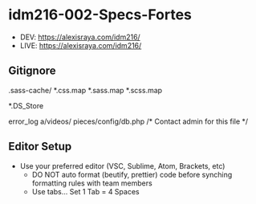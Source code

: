 # idm216-002-Specs-Fortes

- DEV: https://alexisraya.com/idm216/
- LIVE: https://alexisraya.com/idm216/

## Gitignore

.sass-cache/
*.css.map
*.sass.map
*.scss.map

*.DS_Store

error_log
a/videos/
pieces/config/db.php /* Contact admin for this file */

## Editor Setup

- Use your preferred editor (VSC, Sublime, Atom, Brackets, etc)
  - DO NOT auto format (beutify, prettier) code before synching formatting rules with team members
  - Use tabs... Set 1 Tab = 4 Spaces

